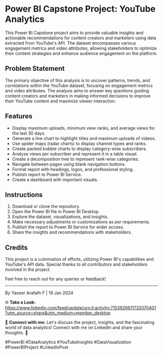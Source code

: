 # Power BI Capstone Project: YouTube Analytics

This Power BI Capstone project aims to provide valuable insights and actionable recommendations for content creators and marketers using data extracted from YouTube's API. The dataset encompasses various engagement metrics and video attributes, allowing stakeholders to optimize their content strategies and enhance audience engagement on the platform.

## Problem Statement
The primary objective of this analysis is to uncover patterns, trends, and correlations within the YouTube dataset, focusing on engagement metrics and video attributes. The analysis aims to answer key questions guiding content creators and marketers in making informed decisions to improve their YouTube content and maximize viewer interaction.

## Features
- Display maximum uploads, minimum view ranks, and average views for the last 30 days.
- Generate a line chart to highlight titles and maximum uploads of videos.
- Use spider maps (radar charts) to display channel types and ranks.
- Create packed bubble charts to display category-wise subscribers.
- Analyze views per subscriber and represent it in a table visual.
- Create a decomposition tree to represent rank-wise categories.
- Navigate between pages using blank navigation buttons.
- Format report with headings, logos, and professional styling.
- Publish report to Power BI Service.
- Create a dashboard with important visuals.

## Instructions
1. Download or clone the repository.
2. Open the Power BI file in Power BI Desktop.
3. Explore the dataset, visualizations, and insights.
4. Make necessary adjustments or customizations as per requirements.
5. Publish the report to Power BI Service for wider access.
6. Share the insights and recommendations with stakeholders.

## Credits
This project is a culmination of efforts, utilizing Power BI's capabilities and YouTube's API data. Special thanks to all contributors and stakeholders involved in the project.

Feel free to reach out for any queries or feedback!

---

By Yaseer Arafath F | 19 Jan 2024

🌐 **Take a Look:**
https://www.linkedin.com/feed/update/urn:li:activity:7153826611732070401?utm_source=share&utm_medium=member_desktop

🔗 **Connect with me:**
Let's discuss the project, insights, and the fascinating world of data analytics! Connect with me on LinkedIn and share your thoughts. 💬

#PowerBI #DataAnalytics #YouTubeInsights #DataVisualization #PowerBIProject #LinkedInPost
